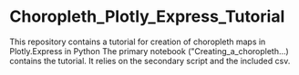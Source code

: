 # Choropleth_Plotly_Express_Tutorial
This repository contains a tutorial for creation of choropleth maps in Plotly.Express in Python
The primary notebook ("Creating_a_choropleth...) contains the tutorial. It relies on the secondary script and the included csv. 
